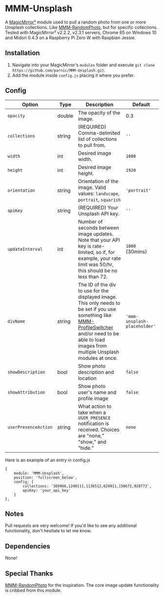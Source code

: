 # MMM-Unsplash
A <a href="https://github.com/MichMich/MagicMirror">MagicMirror²</a> module used to pull a random photo from one or more Unsplash collections. Like <a href="https://github.com/diego-vieira/MMM-RandomPhoto">MMM-RandomPhoto</a>, but for specific collections. Tested with MagicMirror² v2.2.2, v2.3.1 servers, Chrome 65 on Windows 10 and Midori 0.4.3 on a Raspberry Pi Zero W with Raspbian Jessie.

## Installation
1. Navigate into your MagicMirror's `modules` folder and execute `git clone https://github.com/parnic/MMM-Unsplash.git`.
2. Add the module inside `config.js` placing it where you prefer.

## Config
|Option|Type|Description|Default|
|---|---|---|---|
|`opacity`|double|The opacity of the image.|0.3|
|`collections`|string|(REQUIRED) Comma-delimited list of collections to pull from.|`''`|
|`width`|int|Desired image width.|`1080`|
|`height`|int|Desired image height.|`1920`|
|`orientation`|string|Orientation of the image. Valid values: `landscape`, `portrait`, `squarish`|`'portrait'`|
|`apiKey`|string|(REQUIRED) Your Unsplash API key.|`''`|
|`updateInterval`|int|Number of seconds between image updates. Note that your API key is rate-limited, so if, for example, your rate limit was 50/hr, this should be no less than 72.|`1800` (30mins)|
|`divName`|string|The ID of the div to use for the displayed image. This only needs to be set if you use something like [MMM-ProfileSwitcher](https://github.com/tosti007/MMM-ProfileSwitcher) and/or need to be able to load images from multiple Unsplash modules at once.|`'mmm-unsplash-placeholder'`|
|`showDescription`|bool|Show photo description and location|`false`|
|`showAttribution`|bool|Show photo user's name and profile image|`false`|
|`userPresenceAction`|string|What action to take when a `USER_PRESENCE` notification is received. Choices are "none," "show," and "hide."|`none`|

Here is an example of an entry in config.js
```
{
	module: 'MMM-Unsplash',
	position: 'fullscreen_below',
	config: {
		collections: '369966,1240111,1136512,629911,150672,920773',
		apiKey: 'your_api_key'
	}
},
```

## Notes
Pull requests are very welcome! If you'd like to see any additional functionality, don't hesitate to let me know.

## Dependencies
None!

## Special Thanks
<a href="https://github.com/diego-vieira/MMM-RandomPhoto">MMM-RandomPhoto</a> for the inspiration. The core image update functionality is cribbed from this module.
